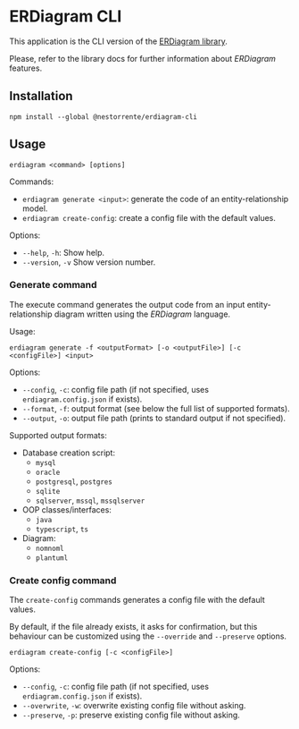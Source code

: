 # ERDiagram CLI

This application is the CLI version of the [ERDiagram library](https://github.com/nestorrente/erdiagram).

Please, refer to the library docs for further information about _ERDiagram_ features.

## Installation

```shell
npm install --global @nestorrente/erdiagram-cli
```

## Usage

```shell
erdiagram <command> [options]
```

Commands:
  * `erdiagram generate <input>`: generate the code of an entity-relationship model.
  * `erdiagram create-config`: create a config file with the default values.

Options:
  * `--help`, `-h`: Show help.
  * `--version`, `-v`  Show version number.

### Generate command

The execute command generates the output code from an input entity-relationship diagram written using the _ERDiagram_
language.

Usage:

```shell
erdiagram generate -f <outputFormat> [-o <outputFile>] [-c <configFile>] <input>
```

Options:
  * `--config`, `-c`: config file path (if not specified, uses `erdiagram.config.json` if exists).
  * `--format`, `-f`: output format (see below the full list of supported formats).
  * `--output`, `-o`: output file path (prints to standard output if not specified).

Supported output formats:
  * Database creation script:
    * `mysql`
    * `oracle`
    * `postgresql`, `postgres`
    * `sqlite`
    * `sqlserver`, `mssql`, `mssqlserver`
  * OOP classes/interfaces:
    * `java`
    * `typescript`, `ts`
  * Diagram:
    * `nomnoml`
    * `plantuml`

### Create config command

The `create-config` commands generates a config file with the default values.

By default, if the file already exists, it asks for confirmation, but this behaviour can be customized using the
`--override` and `--preserve` options.

```shell
erdiagram create-config [-c <configFile>]
```

Options:
* `--config`, `-c`: config file path (if not specified, uses `erdiagram.config.json` if exists).
* `--overwrite`, `-w`: overwrite existing config file without asking.
* `--preserve`, `-p`: preserve existing config file without asking.
